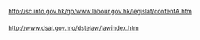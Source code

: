 <DIV id=textstyle_15920 style="MARGIN-TOP: 20px; FONT-SIZE: 9pt; MIN-HEIGHT: 150px; TEXT-INDENT: 24px; LINE-HEIGHT: 22px">
<P><A href="http://sc.info.gov.hk/gb/www.labour.gov.hk/legislat/contentA.htm" target=_blank>http://sc.info.gov.hk/gb/www.labour.gov.hk/legislat/contentA.htm</A></P>
<P><A href="http://www.dsal.gov.mo/dstelaw/lawindex.htm" target=_blank>http://www.dsal.gov.mo/dstelaw/lawindex.htm</A></P></DIV>